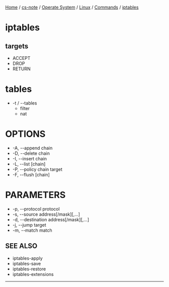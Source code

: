[Home](https://mengxianbin.github.io) /
[cs-note](https://mengxianbin.github.io/cs-note/content) /
[Operate System](https://mengxianbin.github.io/cs-note/content/Operate%20System) /
[Linux](https://mengxianbin.github.io/cs-note/content/Operate%20System/Linux) /
[Commands](https://mengxianbin.github.io/cs-note/content/Operate%20System/Linux/Commands) /
[iptables](https://mengxianbin.github.io/cs-note/content/Operate%20System/Linux/Commands/iptables)

# iptables

## targets

* ACCEPT
* DROP
* RETURN

# tables

* -t / --tables
    * filter
    * nat

# OPTIONS

* -A, --append chain
* -D, --delete chain
* -I, --insert chain
* -L, --list [chain]
* -P, --policy chain target
* -F, --flush [chain]

# PARAMETERS

* -p, --protocol protocol
* -s, --source address[/mask][,...]
* -d, --destination address[/mask][,...]
* -j, --jump target
* -m, --match match

## SEE ALSO

* iptables-apply
* iptables-save
* iptables-restore
* iptables-extensions

---
